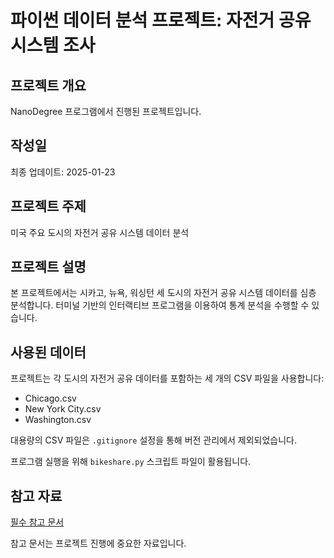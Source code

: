 # 파이썬 데이터 분석 프로젝트: 자전거 공유 시스템 조사

## 프로젝트 개요

NanoDegree 프로그램에서 진행된 프로젝트입니다.

## 작성일

최종 업데이트: 2025-01-23

## 프로젝트 주제

미국 주요 도시의 자전거 공유 시스템 데이터 분석

## 프로젝트 설명

본 프로젝트에서는 시카고, 뉴욕, 워싱턴 
세 도시의 자전거 공유 시스템 데이터를 
심층 분석합니다. 터미널 기반의 인터랙티브 프로그램을 이용하여 통계 분석을 수행할 수 있습니다.

## 사용된 데이터

프로젝트는 각 도시의 자전거 공유 데이터를 포함하는 세 개의 CSV 파일을 사용합니다:

- Chicago.csv  
- New York City.csv  
- Washington.csv  

대용량의 CSV 파일은 `.gitignore` 설정을 통해 버전 관리에서 제외되었습니다.

프로그램 실행을 위해 `bikeshare.py` 스크립트 파일이 활용됩니다.

## 참고 자료

[필수 참고 문서](https://pandas.pydata.org/docs/reference/api/pandas.Series.dt.hour.html)

참고 문서는 프로젝트 진행에 중요한 자료입니다.
